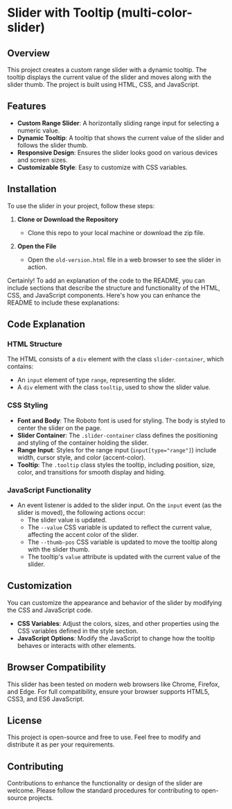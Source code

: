 # Slider with Tooltip (multi-color-slider)

## Overview

This project creates a custom range slider with a dynamic tooltip. The tooltip displays the current value of the slider and moves along with the slider thumb. The project is built using HTML, CSS, and JavaScript.

## Features

- **Custom Range Slider**: A horizontally sliding range input for selecting a numeric value.
- **Dynamic Tooltip**: A tooltip that shows the current value of the slider and follows the slider thumb.
- **Responsive Design**: Ensures the slider looks good on various devices and screen sizes.
- **Customizable Style**: Easy to customize with CSS variables.

## Installation

To use the slider in your project, follow these steps:

1. **Clone or Download the Repository**

   - Clone this repo to your local machine or download the zip file.

2. **Open the File**
   - Open the `old-version.html` file in a web browser to see the slider in action.

Certainly! To add an explanation of the code to the README, you can include sections that describe the structure and functionality of the HTML, CSS, and JavaScript components. Here's how you can enhance the README to include these explanations:

## Code Explanation

### HTML Structure

The HTML consists of a `div` element with the class `slider-container`, which contains:

- An `input` element of type `range`, representing the slider.
- A `div` element with the class `tooltip`, used to show the slider value.

### CSS Styling

- **Font and Body**: The Roboto font is used for styling. The body is styled to center the slider on the page.
- **Slider Container**: The `.slider-container` class defines the positioning and styling of the container holding the slider.
- **Range Input**: Styles for the range input (`input[type="range"]`) include width, cursor style, and color (accent-color).
- **Tooltip**: The `.tooltip` class styles the tooltip, including position, size, color, and transitions for smooth display and hiding.

### JavaScript Functionality

- An event listener is added to the slider input. On the `input` event (as the slider is moved), the following actions occur:
  - The slider value is updated.
  - The `--value` CSS variable is updated to reflect the current value, affecting the accent color of the slider.
  - The `--thumb-pos` CSS variable is updated to move the tooltip along with the slider thumb.
  - The tooltip's `value` attribute is updated with the current value of the slider.

## Customization

You can customize the appearance and behavior of the slider by modifying the CSS and JavaScript code.

- **CSS Variables**: Adjust the colors, sizes, and other properties using the CSS variables defined in the style section.
- **JavaScript Options**: Modify the JavaScript to change how the tooltip behaves or interacts with other elements.

## Browser Compatibility

This slider has been tested on modern web browsers like Chrome, Firefox, and Edge. For full compatibility, ensure your browser supports HTML5, CSS3, and ES6 JavaScript.

## License

This project is open-source and free to use. Feel free to modify and distribute it as per your requirements.

## Contributing

Contributions to enhance the functionality or design of the slider are welcome. Please follow the standard procedures for contributing to open-source projects.
